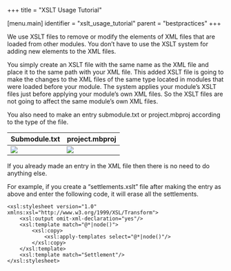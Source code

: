+++
title = "XSLT Usage Tutorial"

[menu.main]
identifier = "xslt_usage_tutorial"
parent = "bestpractices"
+++

We use XSLT files to remove or modify the elements of XML files that are loaded from other modules. You don’t have to use the XSLT system for adding new elements to the XML files.

You simply create an XSLT file with the same name as the XML file and place it to the same path with your XML file. This added XSLT file is going to make the changes to the XML files of the same type located in modules that were loaded before your module. The system applies your module’s XSLT files just before applying your module’s own XML files. So the XSLT files are not going to affect the same module’s own XML files. 

You also need to make an entry  submodule.txt or project.mbproj according to the type of the file.

| Submodule.txt | project.mbproj |
| ------ | ----------- |
| <img src="/img/xslt_usage_tutorial/submodule_xmlnode.png"/> | <img src="/img/xslt_usage_tutorial/project.mbproj_xslt.png"/> |


If you already made an entry in the XML file then there is no need to do anything else.

For example, if you create a “settlements.xslt” file after making the entry as above and enter the following code, it will erase all the settlements.

	<xsl:stylesheet version="1.0" xmlns:xsl="http://www.w3.org/1999/XSL/Transform">
		<xsl:output omit-xml-declaration="yes"/>
		<xsl:template match="@*|node()">
			<xsl:copy>
				<xsl:apply-templates select="@*|node()"/>
			</xsl:copy>
		</xsl:template>
		<xsl:template match="Settlement"/>
	</xsl:stylesheet>
